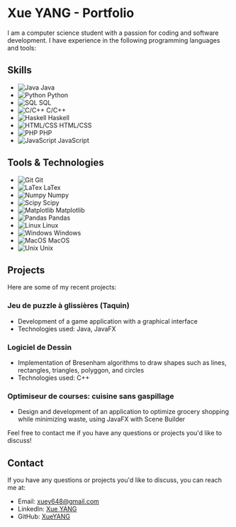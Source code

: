 # Xue YANG - Portfolio

I am a computer science student with a passion for coding and software development. I have experience in the following programming languages and tools:

## Skills

- ![Java](https://image.flaticon.com/icons/svg/1051/1051340.svg) Java
- ![Python](https://image.flaticon.com/icons/svg/3268/3268807.svg) Python
- ![SQL](https://image.flaticon.com/icons/svg/3268/3268993.svg) SQL
- ![C/C++](https://image.flaticon.com/icons/svg/2972/2972226.svg) C/C++
- ![Haskell](https://image.flaticon.com/icons/svg/1672/1672338.svg) Haskell
- ![HTML/CSS](https://image.flaticon.com/icons/svg/1214/1214417.svg) HTML/CSS
- ![PHP](https://image.flaticon.com/icons/svg/2972/2972202.svg) PHP
- ![JavaScript](https://image.flaticon.com/icons/svg/919/919817.svg) JavaScript

## Tools & Technologies

- ![Git](https://image.flaticon.com/icons/svg/25/25231.svg) Git
- ![LaTex](https://image.flaticon.com/icons/svg/2400/2400718.svg) LaTex
- ![Numpy](https://image.flaticon.com/icons/svg/1680/1680733.svg) Numpy
- ![Scipy](https://image.flaticon.com/icons/svg/1680/1680734.svg) Scipy
- ![Matplotlib](https://image.flaticon.com/icons/svg/1680/1680707.svg) Matplotlib
- ![Pandas](https://image.flaticon.com/icons/svg/1680/1680728.svg) Pandas
- ![Linux](https://image.flaticon.com/icons/svg/1051/1051339.svg) Linux
- ![Windows](https://image.flaticon.com/icons/svg/149/149060.svg) Windows
- ![MacOS](https://image.flaticon.com/icons/svg/149/149071.svg) MacOS
- ![Unix](https://image.flaticon.com/icons/svg/149/149061.svg) Unix


## Projects

Here are some of my recent projects:

### Jeu de puzzle à glissières (Taquin)

- Development of a game application with a graphical interface
- Technologies used: Java, JavaFX

### Logiciel de Dessin

- Implementation of Bresenham algorithms to draw shapes such as lines, rectangles, triangles, polyggon, and circles
- Technologies used: C++

### Optimiseur de courses: cuisine sans gaspillage

- Design and development of an application to optimize grocery shopping while minimizing waste, using JavaFX with Scene Builder

Feel free to contact me if you have any questions or projects you'd like to discuss!
## Contact

If you have any questions or projects you'd like to discuss, you can reach me at:

- Email: xuey648@gmail.com
- LinkedIn: [Xue YANG](https://www.linkedin.com/in/xue-yang-a55ba9257/)
- GitHub: [XueYANG](https://github.com/yangx219)
